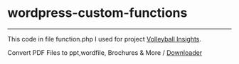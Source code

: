 # wordpress-custom-functions

---
This code in file function.php I used for project [Volleyball Insights](https://volleyballinsights.com/). 

Convert PDF Files to ppt,wordfile, Brochures & More / [Downloader](https://scribdsdownloader.com/)
